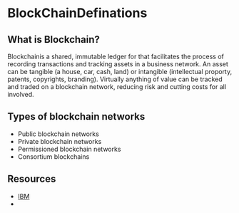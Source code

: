 # BlockChainDefinations


## What is Blockchain?

Blockchainis a shared, immutable ledger for that facilitates the process of recording transactions and tracking assets in a business network. An asset can be tangible (a house, car, cash, land) or intangible (intellectual proporty, patents, copyrights, branding). Virtually anything of value can be tracked and traded on a blockchain network, reducing risk and cutting costs for all involved.

## Types of blockchain networks

* Public blockchain networks
* Private blockchain networks
* Permissioned blockchain networks
* Consortium blockchains


## Resources

* [IBM](https://www.ibm.com/in-en/topics/what-is-blockchain)
* 